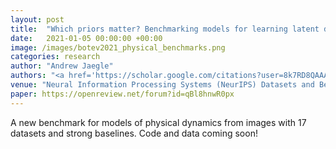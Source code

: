 ```yaml
---
layout: post
title:  "Which priors matter? Benchmarking models for learning latent dynamics"
date:   2021-01-05 00:00:00 +00:00
image: /images/botev2021_physical_benchmarks.png
categories: research
author: "Andrew Jaegle"
authors: "<a href='https://scholar.google.com/citations?user=8k7RD8QAAAAJ&hl'>Alex Botev</a>, <strong>Andrew Jaegle</strong>, <a href='https://pw359.github.io/'>Peter Wirnsberger</a>, <a href='https://scholar.google.com/citations?user=cMHsYdcAAAAJ&hl'>Daniel Hennes</a>, <a href='https://scholar.google.com/citations?user=YWVuCKUAAAAJ&hl'>Irina Higgins</a>"
venue: "Neural Information Processing Systems (NeurIPS) Datasets and Benchmarks"
paper: https://openreview.net/forum?id=qBl8hnwR0px
---
```

A new benchmark for models of physical dynamics from images with 17 datasets and strong baselines. Code and data coming soon!